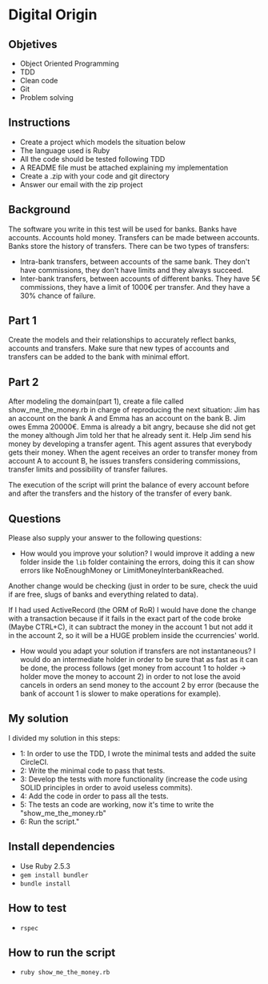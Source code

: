 # Digital Origin

## Objetives
- Object Oriented Programming
- TDD
- Clean code
- Git
- Problem solving

## Instructions
- Create a project which models the situation below
- The language used is Ruby
- All the code should be tested following TDD
- A README file must be attached explaining my implementation
- Create a .zip with your code and git directory
- Answer our email with the zip project

## Background
The software you write in this test will be used for banks. Banks have accounts.
Accounts hold money. Transfers can be made between accounts. Banks store the
history of transfers.
There can be two types of transfers:
- Intra-bank transfers, between accounts of the same bank. They don't
have commissions, they don't have limits and they always succeed.
- Inter-bank transfers, between accounts of different banks. They have 5€
commissions, they have a limit of 1000€ per transfer. And they have a 30%
chance of failure.

## Part 1
Create the models and their relationships to accurately reflect banks, accounts
and transfers. Make sure that new types of accounts and transfers can be added
to the bank with minimal effort.

## Part 2
After modeling the domain(part 1), create a file called
show_me_the_money.rb in charge of reproducing the next situation:
Jim has an account on the bank A and Emma has an account on the bank B. Jim
owes Emma 20000€. Emma is already a bit angry, because she did not get the
money although Jim told her that he already sent it.
Help Jim send his money by developing a transfer agent. This agent assures
that everybody gets their money. When the agent receives an order to transfer
money from account A to account B, he issues transfers considering commissions,
transfer limits and possibility of transfer failures.

The execution of the script will print the balance of every account before and after
the transfers and the history of the transfer of every bank.

## Questions
Please also supply your answer to the following questions:
- How would you improve your solution?
I would improve it adding a new folder inside the `lib` folder
containing the errors, doing this it can show errors like NoEnoughMoney
or LimitMoneyInterbankReached.

Another change would be checking (just in order to be sure, check the
uuid if are free, slugs of banks and everything related to data).

If I had used ActiveRecord (the ORM of RoR) I would have done the change
with a transaction because if it fails in the exact part of the code
broke (Maybe CTRL+C), it can subtract the money in the account 1 but not
add it in the account 2, so it will be a HUGE problem inside the
ccurrencies' world.


- How would you adapt your solution if transfers are not instantaneous?
I would do an intermediate holder in order to be sure that as fast as it
can be done, the process follows (get money from account 1 to holder ->
holder move the money to account 2) in order to not lose the avoid
cancels in orders an send money to the account 2 by error (because the
bank of account 1 is slower to make operations for example).


## My solution
I divided my solution in this steps:
- 1: In order to use the TDD, I wrote the minimal tests and added the suite
CircleCI.
- 2: Write the minimal code to pass that tests.
- 3: Develop the tests with more functionality (increase the code using
  SOLID principles in order to avoid useless commits).
- 4: Add the code in order to pass all the tests.
- 5: The tests an code are working, now it's time to write the
  "show_me_the_money.rb"
- 6: Run the script."

## Install dependencies
- Use Ruby 2.5.3
- `gem install bundler`
- `bundle install`

## How to test
- `rspec`

## How to run the script
- `ruby show_me_the_money.rb`
